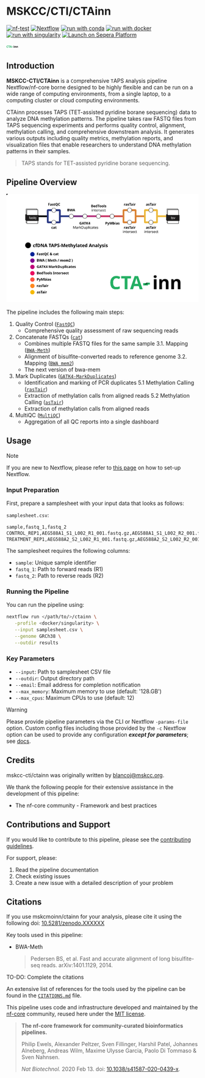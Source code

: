 # MSKCC/CTI/CTAinn

[![nf-test](https://img.shields.io/badge/unit_tests-nf--test-337ab7.svg)](https://www.nf-test.com)
[![Nextflow](https://img.shields.io/badge/nextflow%20DSL2-%E2%89%A524.04.2-23aa62.svg)](https://www.nextflow.io/)
[![run with conda](http://img.shields.io/badge/run%20with-conda-3EB049?labelColor=000000&logo=anaconda)](https://docs.conda.io/en/latest/)
[![run with docker](https://img.shields.io/badge/run%20with-docker-0db7ed?labelColor=000000&logo=docker)](https://www.docker.com/)
[![run with singularity](https://img.shields.io/badge/run%20with-singularity-1d355c.svg?labelColor=000000)](https://sylabs.io/docs/)
[![Launch on Seqera Platform](https://img.shields.io/badge/Launch%20%F0%9F%9A%80-Seqera%20Platform-%234256e7)](https://cloud.seqera.io/launch?pipeline=https://github.com/mskcmoinn/ctainn)

![CTAinn](assets/CTAinn_logo.svg)

## Introduction

**MSKCC-CTI/CTAinn** is a `C`omprehensive `T`APS `A`nalysis pipeline Nextflow/nf-core borne designed to be highly flexible and can be run on a wide range of computing environments, from a single laptop, to a computing cluster or cloud computing environments.

CTAinn processes TAPS (TET-assisted pyridine borane sequencing) data to analyze DNA methylation patterns. The pipeline takes raw FASTQ files from TAPS sequencing experiments and performs quality control, alignment, methylation calling, and comprehensive downstream analysis. It generates various outputs including quality metrics, methylation reports, and visualization files that enable researchers to understand DNA methylation patterns in their samples.

> TAPS stands for TET-assisted pyridine borane sequencing.

## Pipeline Overview

![Pipeline Steps](assets/CTAinn.svg)

The pipeline includes the following main steps:

1. Quality Control ([`FastQC`](https://www.bioinformatics.babraham.ac.uk/projects/fastqc/))
   * Comprehensive quality assessment of raw sequencing reads
2. Concatenate FASTQs ([`cat`](https://man7.org/linux/man-pages/man1/cat.1.html))
   * Combines multiple FASTQ files for the same sample
3.1. Mapping ([`BWA-Meth`](https://github.com/brentp/bwa-meth))
   * Alignment of bisulfite-converted reads to reference genome
3.2. Mapping ([`BWA mem2`](https://https://github.com/bwa-mem2/bwa-mem2))
   * The next version of bwa-mem
4. Mark Duplicates ([`GATK4-MarkDuplicates`](https://gatk.broadinstitute.org/hc/en-us/articles/13832748517275-MarkDuplicates-Picard))
   * Identification and marking of PCR duplicates
5.1 Methylation Calling ([`rasTair`](https://bitbucket.org/bsblabludwig/rastair/src/master/))
   * Extraction of methylation calls from aligned reads
5.2 Methylation Calling ([`asTair`](https://bitbucket.org/bsblabludwig/astair/src/master/))
   * Extraction of methylation calls from aligned reads
6. MultiQC ([`MultiQC`](https://multiqc.info/))
   * Aggregation of all QC reports into a single dashboard

## Usage

> [!NOTE]
> If you are new to Nextflow, please refer to [this page](https://nf-co.re/docs/usage/installation) on how to set-up Nextflow.

### Input Preparation

First, prepare a samplesheet with your input data that looks as follows:

`samplesheet.csv`:

```csv
sample,fastq_1,fastq_2
CONTROL_REP1,AEG588A1_S1_L002_R1_001.fastq.gz,AEG588A1_S1_L002_R2_001.fastq.gz
TREATMENT_REP1,AEG588A2_S2_L002_R1_001.fastq.gz,AEG588A2_S2_L002_R2_001.fastq.gz
```

The samplesheet requires the following columns:
* `sample`: Unique sample identifier
* `fastq_1`: Path to forward reads (R1)
* `fastq_2`: Path to reverse reads (R2)

### Running the Pipeline

You can run the pipeline using:

```bash
nextflow run </path/to/>/ctainn \
   -profile <docker/singularity> \
   --input samplesheet.csv \
   --genome GRCh38 \
   --outdir results
```

### Key Parameters

* `--input`: Path to samplesheet CSV file
* `--outdir`: Output directory path
* `--email`: Email address for completion notification
* `--max_memory`: Maximum memory to use (default: '128.GB')
* `--max_cpus`: Maximum CPUs to use (default: 12)

> [!WARNING]
> Please provide pipeline parameters via the CLI or Nextflow `-params-file` option. Custom config files including those provided by the `-c` Nextflow option can be used to provide any configuration _**except for parameters**_; see [docs](https://nf-co.re/docs/usage/getting_started/configuration#custom-configuration-files).

## Credits

mskcc-cti/ctainn was originally written by blancoj@mskcc.org.

We thank the following people for their extensive assistance in the development of this pipeline:

* The nf-core community - Framework and best practices

## Contributions and Support

If you would like to contribute to this pipeline, please see the [contributing guidelines](.github/CONTRIBUTING.md).

For support, please:
1. Read the pipeline documentation
2. Check existing issues
3. Create a new issue with a detailed description of your problem

## Citations

If you use mskcmoinn/ctainn for your analysis, please cite it using the following doi: [10.5281/zenodo.XXXXXX](https://doi.org/10.5281/zenodo.XXXXXX)

Key tools used in this pipeline:

* BWA-Meth
  > Pedersen BS, et al. Fast and accurate alignment of long bisulfite-seq reads. arXiv:1401.1129, 2014.

TO-DO: Complete the citations

An extensive list of references for the tools used by the pipeline can be found in the [`CITATIONS.md`](CITATIONS.md) file.

This pipeline uses code and infrastructure developed and maintained by the [nf-core](https://nf-co.re) community, reused here under the [MIT license](https://github.com/nf-core/tools/blob/main/LICENSE).

> **The nf-core framework for community-curated bioinformatics pipelines.**
>
> Philip Ewels, Alexander Peltzer, Sven Fillinger, Harshil Patel, Johannes Alneberg, Andreas Wilm, Maxime Ulysse Garcia, Paolo Di Tommaso & Sven Nahnsen.
>
> _Nat Biotechnol._ 2020 Feb 13. doi: [10.1038/s41587-020-0439-x](https://dx.doi.org/10.1038/s41587-020-0439-x).

